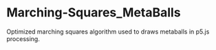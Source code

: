 # Marching-Squares_MetaBalls
Optimized marching squares algorithm used to draws metaballs in p5.js processing. 
